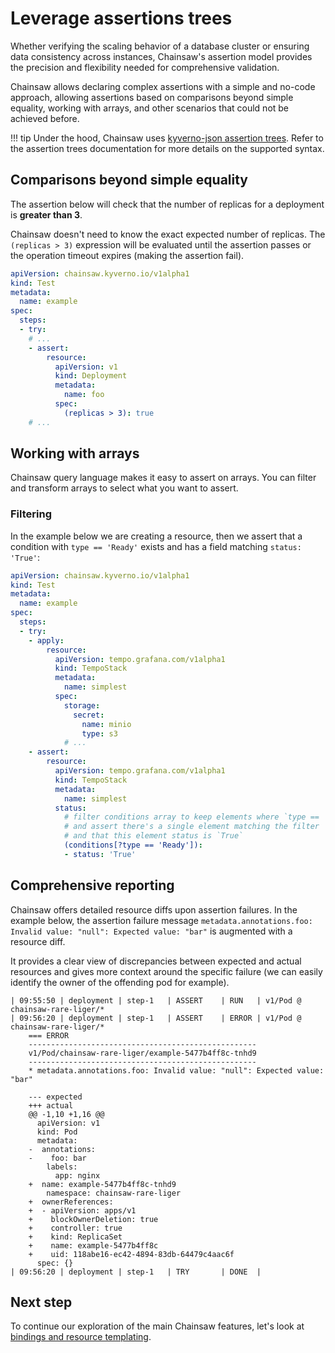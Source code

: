 # Leverage assertions trees

Whether verifying the scaling behavior of a database cluster or ensuring data consistency across instances, Chainsaw's assertion model provides the precision and flexibility needed for comprehensive validation.

Chainsaw allows declaring complex assertions with a simple and no-code approach, allowing assertions based on comparisons beyond simple equality, working with arrays, and other scenarios that could not be achieved before.

!!! tip
    Under the hood, Chainsaw uses [kyverno-json assertion trees](https://kyverno.github.io/kyverno-json/latest/intro/). Refer to the assertion trees documentation for more details on the supported syntax.

## Comparisons beyond simple equality

The assertion below will check that the number of replicas for a deployment is **greater than 3**.

Chainsaw doesn't need to know the exact expected number of replicas.
The `(replicas > 3)` expression will be evaluated until the assertion passes or the operation timeout expires (making the assertion fail).

```yaml
apiVersion: chainsaw.kyverno.io/v1alpha1
kind: Test
metadata:
  name: example
spec:
  steps:
  - try:
    # ...
    - assert:
        resource:
          apiVersion: v1
          kind: Deployment
          metadata:
            name: foo
          spec:
            (replicas > 3): true
    # ...
```

## Working with arrays

Chainsaw query language makes it easy to assert on arrays.
You can filter and transform arrays to select what you want to assert.

### Filtering 

In the example below we are creating a resource, then we assert that a condition with `type == 'Ready'` exists and has a field matching `status: 'True'`:

```yaml
apiVersion: chainsaw.kyverno.io/v1alpha1
kind: Test
metadata:
  name: example
spec:
  steps:
  - try:
    - apply:
        resource:
          apiVersion: tempo.grafana.com/v1alpha1
          kind: TempoStack
          metadata:
            name: simplest
          spec:
            storage:
              secret:
                name: minio
                type: s3
            # ...
    - assert:
        resource:
          apiVersion: tempo.grafana.com/v1alpha1
          kind: TempoStack
          metadata:
            name: simplest
          status:
            # filter conditions array to keep elements where `type == 'Ready'`
            # and assert there's a single element matching the filter
            # and that this element status is `True`
            (conditions[?type == 'Ready']):
            - status: 'True'
```

## Comprehensive reporting

Chainsaw offers detailed resource diffs upon assertion failures. In the example below, the assertion failure message `metadata.annotations.foo: Invalid value: "null": Expected value: "bar"` is augmented with a resource diff.

It provides a clear view of discrepancies between expected and actual resources and gives more context around the specific failure (we can easily identify the owner of the offending pod for example).

```
| 09:55:50 | deployment | step-1   | ASSERT    | RUN   | v1/Pod @ chainsaw-rare-liger/*
| 09:56:20 | deployment | step-1   | ASSERT    | ERROR | v1/Pod @ chainsaw-rare-liger/*
    === ERROR
    ---------------------------------------------------
    v1/Pod/chainsaw-rare-liger/example-5477b4ff8c-tnhd9
    ---------------------------------------------------
    * metadata.annotations.foo: Invalid value: "null": Expected value: "bar"
    
    --- expected
    +++ actual
    @@ -1,10 +1,16 @@
      apiVersion: v1
      kind: Pod
      metadata:
    -  annotations:
    -    foo: bar
        labels:
          app: nginx
    +  name: example-5477b4ff8c-tnhd9
        namespace: chainsaw-rare-liger
    +  ownerReferences:
    +  - apiVersion: apps/v1
    +    blockOwnerDeletion: true
    +    controller: true
    +    kind: ReplicaSet
    +    name: example-5477b4ff8c
    +    uid: 118abe16-ec42-4894-83db-64479c4aac6f
      spec: {}
| 09:56:20 | deployment | step-1   | TRY       | DONE  |
```

## Next step

To continue our exploration of the main Chainsaw features, let's look at [bindings and resource templating](./resource-templating.md).

